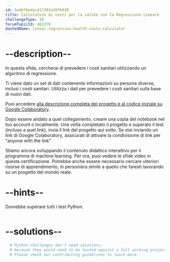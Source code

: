 ```yaml
---
id: 5e46f8edac417301a38fb930
title: Calcolatore di costi per la salute con la Regressione Lineare
challengeType: 10
forumTopicId: 462379
dashedName: linear-regression-health-costs-calculator
---
```


# --description--

In questa sfida, cercherai di prevedere i costi sanitari utilizzando un algoritmo di regressione.

Ti viene dato un set di dati contenente informazioni su persone diverse, inclusi i costi sanitari. Utilizza i dati per prevedere i costi sanitari sulla base di nuovi dati.

Puoi accedere [alla descrizione completa del progetto e al codice iniziale su Google Colaboratory](https://colab.research.google.com/github/freeCodeCamp/boilerplate-linear-regression-health-costs-calculator/blob/master/fcc_predict_health_costs_with_regression.ipynb).

Dopo essere andato a quel collegamento, creare una copia del notebook nel tuo account o localmente. Una volta completato il progetto e superato il test (incluso a quel link), invia il link del progetto qui sotto. Se stai inviando un link di Google Colaboratory, assicurati di attivare la condivisione di link per "anyone with the link"

Stiamo ancora sviluppando il contenuto didattico interattivo per il programma di machine learning. Per ora, puoi vedere le sfide video in questa certificazione. Potrebbe anche essere necessario cercare ulteriori risorse di apprendimento, in personiera simile a quello che faresti lavorando su un progetto del mondo reale.

# --hints--

Dovrebbe superare tutti i test Python.

```js

```

# --solutions--

```py
  # Python challenges don't need solutions,
  # because they would need to be tested against a full working project.
  # Please check our contributing guidelines to learn more.
```
